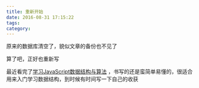 ```yaml
---
title: 重新开始
date: 2016-08-31 17:15:22
tags:
category: 
---
```


原来的数据库清空了，貌似文章的备份也不见了

算了吧，正好也重新写

最近看完了[学习JavaScript数据结构与算法](http://www.ituring.com.cn/book/1613) ，书写的还是蛮简单易懂的，很适合用来入门学习数据结构，到时候有时间写一下自己的收获